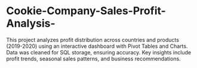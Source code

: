 # Cookie-Company-Sales-Profit-Analysis-
This project analyzes profit distribution across countries and products (2019-2020) using an interactive dashboard with Pivot Tables and Charts. Data was cleaned for SQL storage, ensuring accuracy. Key insights include profit trends, seasonal sales patterns, and business recommendations.
